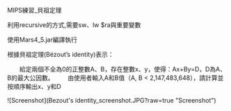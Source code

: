 MIPS練習_貝祖定理

利用recursive的方式,需要sw、lw $ra與重要變數

使用Mars4_5.jar編譯執行

根據貝祖定理(Bézout’s identity)表示：

　　給定兩個不全為0的正整數A、B，存在整數x、y，使得：Ax+By=D，D為A、B的最大公因數。
　　由使用者輸入A和B值（A, B < 2,147,483,648），請計算並按順序輸出x、y和D

![Screenshot](Bezout's identity_screenshot.JPG?raw=true "Screenshot")
